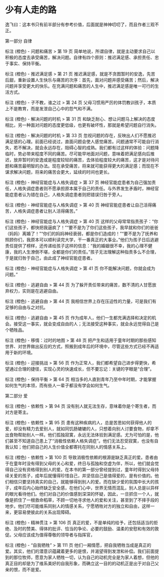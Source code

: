 # 少有人走的路

逸飞曰：这本书只有前半部分有参考价值，后面就是神神叨叨了，而且作者三观不正。

第一部分 自律

标注 (橙色) - 问题和痛苦 > 第 19 页
简单地说，所谓自律，就是主动要求自己以积极的态度去承受痛苦，解决问题。自律有四个原则：推迟满足感、承担责任、忠于事实、保持平衡。

标注 (橙色) - 推迟满足感 > 第 21 页
推迟满足感，就是不贪图暂时的安逸，先苦后甜，重新设置人生快乐与痛苦的次序：首先，面对问题并感受痛苦；然后，解决问题并享受更大的快乐。在充满问题和痛苦的人生中，推迟满足感是唯一可行的生活方式。

标注 (橙色) - 子不教，谁之过 > 第 24 页
父母习惯用严厉的体罚教训孩子，本质上不是教育，而是发泄自己心中的怨气和不满。

标注 (橙色) - 解决问题的时机 > 第 31 页
和缺乏耐心、想让问题马上解决的态度相比，另一种面对问题的态度更低级，也更有破坏性，那就是希望问题自行消失。

标注 (橙色) - 解决问题的时机 > 第 33 页
忽视问题的存在，反映出人们不愿推迟满足感的心理。前面已经说过，直面问题会使人感觉痛苦。问题通常不可能自行消失，若不解决，就会永远存在，阻碍心智的成熟。我们都有过这样的体验：问题降临时，势必带来程度不同的痛苦。尽可能早地面对问题，意味着把满足感向后推迟，放弃暂时的安逸或是程度较轻的痛苦，去体验程度较大的痛苦，这才是对待问题和痛苦最明智的办法。现在承受痛苦，将来就可能获得更大的满足感；而现在不谋求解决问题，将来的痛苦会更大，延续的时间也更长。

标注 (橙色) - 神经官能症与人格失调症 > 第 37 页
神经官能症患者为自己强加责任，人格失调症患者则不愿承担原本属于自己的责任。与外界发生矛盾时，神经官能症患者认为错在自己，人格失调症患者则把错误归咎于旁人。

标注 (橙色) - 神经官能症与人格失调症 > 第 40 页
神经官能症患者让自己活得痛苦，人格失调症患者让别人活得痛苦。”

标注 (橙色) - 神经官能症与人格失调症 > 第 40 页
这样的父母常常指责孩子：“你们这些孩子，都快把我逼疯了！”“要不是为了你们这些孩子，我早就和你们的爸爸（妈妈）离婚了！”“你们的妈妈神经衰弱，都是你们造成的！”“要不是为了抚养和照顾你们，我原本可以顺利读完大学，干一番真正的大事业。”他们为孩子日后逃避责任提供了榜样，还传递给孩子这样的信息：“我的婚姻很不幸，我的心理不健康，我的人生潦倒不堪，全都是你们的责任。”孩子无法理解这种指责多么不合理，于是就归咎于自己，由此成了神经官能症患者。

标注 (橙色) - 神经官能症与人格失调症 > 第 41 页
你不能解决问题，你就会成为问题。”

标注 (橙色) - 逃避自由 > 第 44 页
为了躲开责任带来的痛苦，数不清的人甘愿放弃权力，实则是在逃避自由。

标注 (橙色) - 逃避自由 > 第 44 页
我相信世界上存在压迫性的力量，可是我们有足够的自由与之对抗。

标注 (橙色) - 逃避自由 > 第 45 页
作为成年人，他们一生都充满选择和决定的机会。接受这一事实，就会变成自由的人；无法接受这种事实，就会永远觉得自己是个牺牲品。

标注 (橙色) - 移情：过时的地图 > 第 48 页
把产生和适用于童年时期的那些感知世界、对世界做出反应的方式，照搬到成年后的环境中，尽管这些方式已经不再适用于新的环境。

标注 (橙色) - 迎接挑战 > 第 56 页
作为正常人，我们都希望自己进步得更快，希望通过合理的捷径，实现心灵的快速成长，但不要忘记：关键的字眼是“合理”。

标注 (橙色) - 保持平衡 > 第 64 页
相当多的人直到青年乃至中年时期，才能掌握如何生气的本领，而有些人一辈子都没有学会如何生气。

第二部分 爱

标注 (橙色) - 依赖性 > 第 94 页
没有别人就无法生存，意味着你是个寄生者，而对方是寄主。

标注 (橙色) - 依赖性 > 第 95 页
患有这种疾病的人，总是苦思如何获得他人的爱，却没有精力去爱别人，就如同饥肠辘辘的人，只想着向别人讨要食物，却拿不出食物帮助别人一样。他们孤独寂寞，永远无法体验到满足感。尤为可怕的是，他们甚至不知道自己患上了“消极性依赖人格失调症”。他们无法忍受寂寞，也没有自我认知；他们把自己的人生价值全都寄托在同别人的情感关系上。

标注 (橙色) - 依赖性 > 第 100 页
导致消极性依赖的根源是缺乏真正的爱。患者由于在童年时没有得到父母的关心和爱，终日与孤独和空虚为伴，所以，他们就会觉得自己没有资格得到别人的爱。在本书的第一部分曾经提到过，童年时得到父母持续关爱的孩子，成年后就懂得珍惜自己，并坚信自己是值得爱的，是有价值的。他们相信只要坚持真实的自己，就能够得到别人的爱。而在缺少爱的氛围中长大的孩子，成年后内心始终缺乏安全感，在他们心中，世界无情而混乱，别人总是以异样的眼光看待他们。他们对自己的价值感到深深的怀疑，因此，一旦抓住一个人，就像是抓住了一根救命稻草，不顾一切地寻求他人的爱和关注，甚至到了不择手段的地步。他们尽可能维系同别人的情感关系，宁愿牺牲对方的独立和自由，这样一来，更容易使彼此的关系出现障碍。

标注 (橙色) - 精神贯注 > 第 106 页
真正的爱，不是单纯的给予，还包括适当的拒绝、及时的赞美、得体的批评、恰当的争论、必要的鼓励、温柔的安慰和有效的敦促。父母应该成为值得尊敬的领导者与指挥官，

标注 (橙色) - “自我牺牲” > 第 111 页
他们一厢情愿，把自我牺牲当成是真正的爱。其实，他们的潜意识蕴藏着更多的是恨，并渴望得到发泄和补偿。我们前面提到的那位牧师，愿意为家人牺牲一切，认为自己的动机完全是为家人着想，但他的真正目的却是为了维系美好的自我形象，而确立这一目的的动机正是出于对自己父亲的恨，而不是爱。
